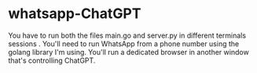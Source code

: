 # whatsapp-ChatGPT 
You have to run both the files main.go and server.py in different terminals sessions .
You'll need to run WhatsApp from a phone number using the golang library I'm using.
You'll run a dedicated browser in another window that's controlling ChatGPT.
